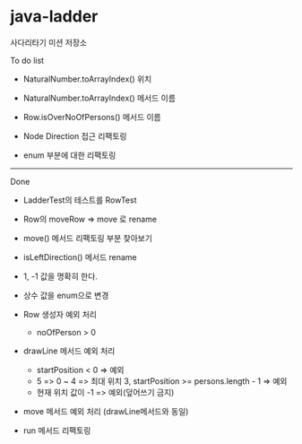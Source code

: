 # java-ladder
사다리타기 미션 저장소

To do list
- NaturalNumber.toArrayIndex() 위치
- NaturalNumber.toArrayIndex() 메서드 이름
- Row.isOverNoOfPersons() 메서드 이름

- Node Direction 접근 리팩토링
- enum 부분에 대한 리팩토링

---
Done
- LadderTest의 테스트를 RowTest
- Row의 moveRow => move 로 rename
- move() 메서드 리팩토링 부분 찾아보기

- isLeftDirection() 메서드 rename
- 1, -1 값을 명확히 한다.
- 상수 값을 enum으로 변경

- Row 생성자 예외 처리
    - noOfPerson > 0
- drawLine 메서드 예외 처리
    - startPosition < 0 => 예외
    - 5 => 0 ~ 4 => 최대 위치 3, startPosition >= persons.length - 1 => 예외
    - 현재 위치 값이 -1 => 예외(덮어쓰기 금지)
- move 메서드 예외 처리 (drawLine메서드와 동일)

- run 메서드 리팩토링